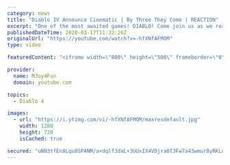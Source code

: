 ```yaml
---
category: news
title: "Diablo IV Announce Cinematic | By Three They Come | REACTION"
excerpt: "One of the most awaited games! DIABLO! Come join us as we react to Diablo IV Announce Cinematic - By Three They Come! Be scared and be amazed in this ..."
publishedDateTime: 2020-03-17T11:32:26Z
originalUrl: "https://youtube.com/watch?v=-hfXNfAFMOM"
type: video

featuredContent: "<iframe width=\"800\" height=\"500\" frameborder=\"0\" src=\"https://www.youtube.com/embed/-hfXNfAFMOM\" allow=\"accelerometer; autoplay; encrypted-media; gyroscope; picture-in-picture\" allowfullscreen></iframe>"

provider:
  name: MJoy4Fun
  domain: youtube.com

topics:
  - Diablo 4

images:
  - url: "https://i.ytimg.com/vi/-hfXNfAFMOM/maxresdefault.jpg"
    width: 1280
    height: 720
    isCached: true

secured: "uNN3tfEn8Lqu0SPANM/a+dqlf3daL+3UUxIX4VDjraOTJFw7a43wmur8yRKLoxZaNPnbYH/0/HsXGsGHa7XLbYbIgz+EoG/AMv65yi+WZvtoGdK7Jov4djQ4W1ASkFHgUM1soAx5x5YqVZTzNTMy/Jet53Rfrd8t9TvRbc9mmLba8/CbsWkFf8wPPlXdCZQucVA1+cV633hMLjrHFNQ34whrghp7m4zB2sk5pYg4tRVaB7KLDO19IboeEFP+z/4z3PSeEFshc5WAVxPMDb1oS7rTZUE1ImK6VyHSnxVyZO/AsuWXvBkEHCiMcBGOqR/OQzA1JROy2b5uV9aZU0LBPa1q4idx5yWD8StGQRzAmx3ffw0hhmz7qYbPWxCbUI2IAPPUFL02fbqVTC1SDXEMWnY+XsdIodsaev9+E/qBftf4FDxf5kyOPfR3OUHzqCaW;aXYjlKSh5syC5vjqs1yw4g=="
---
```


